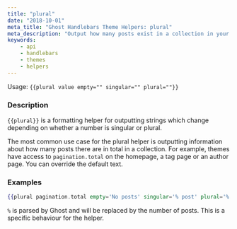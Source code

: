```yaml
---
title: "plural"
date: "2018-10-01"
meta_title: "Ghost Handlebars Theme Helpers: plural"
meta_description: "Output how many posts exist in a collection in your Ghost publication using the plural handlebars helper. Read more about Ghost themes! 👻"
keywords:
    - api
    - handlebars
    - themes
    - helpers
---
```


Usage: `{{plural value empty="" singular="" plural=""}}`

### Description

`{{plural}}` is a formatting helper for outputting strings which change depending on whether a number is singular or plural.

The most common use case for the plural helper is outputting information about how many posts there are in total in a collection. For example, themes have access to `pagination.total` on the homepage, a tag page or an author page. You can override the default text.

### Examples

```handlebars
{{plural pagination.total empty='No posts' singular='% post' plural='% posts'}}
```

`%` is parsed by Ghost and will be replaced by the number of posts. This is a specific behaviour for the helper.
